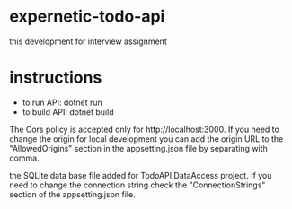 # expernetic-todo-api
this development for interview assignment

# instructions

* to run API: dotnet run
* to build API: dotnet build

The Cors policy is accepted only for http://localhost:3000. If you need to change the origin for local development you can add the origin URL to the "AllowedOrigins" section in the appsetting.json file by separating with comma.

the SQLite data base file added for TodoAPI.DataAccess project. If you need to change the connection string check the "ConnectionStrings" section of the appsetting.json file. 
